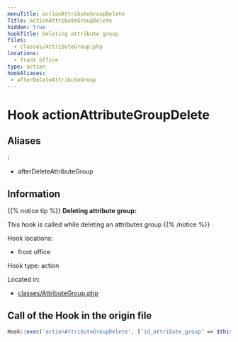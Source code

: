 ```yaml
---
menuTitle: actionAttributeGroupDelete
Title: actionAttributeGroupDelete
hidden: true
hookTitle: Deleting attribute group
files:
  - classes/AttributeGroup.php
locations:
  - front office
type: action
hookAliases:
 - afterDeleteAttributeGroup
---
```


# Hook actionAttributeGroupDelete

## Aliases
: 
 - afterDeleteAttributeGroup



## Information

{{% notice tip %}}
**Deleting attribute group:** 

This hook is called while deleting an attributes  group
{{% /notice %}}

Hook locations: 
  - front office

Hook type: action

Located in: 
  - [classes/AttributeGroup.php](https://github.com/PrestaShop/PrestaShop/blob/8.0.x/classes/AttributeGroup.php)

## Call of the Hook in the origin file

```php
Hook::exec('actionAttributeGroupDelete', ['id_attribute_group' => $this->id])
```